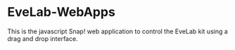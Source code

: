 # EveLab-WebApps

This is the javascript Snap! web application to control the EveLab kit using a drag and drop interface.

